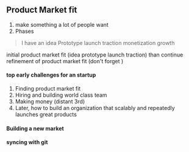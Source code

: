## Product Market fit

1. make something a lot of people want
2. Phases 
> I have an idea 
> Prototype
> launch
> traction
> monetization
> growth

initial product market fit (idea prototype launch traction)
than continue refinement of product market fit (don't forget )

#### top early challenges for an startup 
1. Finding product market fit
2. Hiring and building world class team
3. Making money (distant 3rd)
4. Later, how to build an organization that scalably and repeatedly launches great products 

#### Building a new market 
#### syncing with git
